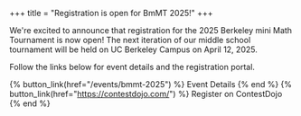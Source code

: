 +++
title = "Registration is open for BmMT 2025!"
+++

We're excited to announce that registration for the 2025 Berkeley mini Math
Tournament is now open! The next iteration of our middle school tournament will
be held on UC Berkeley Campus on April 12, 2025.

<!-- more -->

Follow the links below for event details and the registration portal.

{% button_link(href="/events/bmmt-2025") %} Event Details {% end %}
{% button_link(href="https://contestdojo.com/") %} Register on ContestDojo
{% end %}
